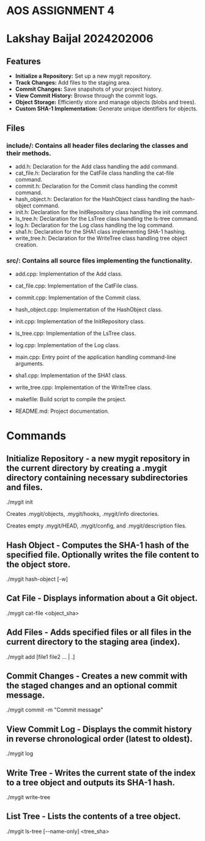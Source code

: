# AOS ASSIGNMENT 4
# Lakshay Baijal 2024202006

## Features

- **Initialize a Repository:** Set up a new mygit repository.
- **Track Changes:** Add files to the staging area.
- **Commit Changes:** Save snapshots of your project history.
- **View Commit History:** Browse through the commit logs.
- **Object Storage:** Efficiently store and manage objects (blobs and trees).
- **Custom SHA-1 Implementation:** Generate unique identifiers for objects.

## Files 
### include/: Contains all header files declaring the classes and their methods.

- add.h: Declaration for the Add class handling the add command.
- cat_file.h: Declaration for the CatFile class handling the cat-file command.
- commit.h: Declaration for the Commit class handling the commit command.
- hash_object.h: Declaration for the HashObject class handling the hash-object command.
- init.h: Declaration for the InitRepository class handling the init command.
- ls_tree.h: Declaration for the LsTree class handling the ls-tree command.
- log.h: Declaration for the Log class handling the log command.
- sha1.h: Declaration for the SHA1 class implementing SHA-1 hashing.
- write_tree.h: Declaration for the WriteTree class handling tree object creation.

### src/: Contains all source files implementing the functionality.

- add.cpp: Implementation of the Add class.
- cat_file.cpp: Implementation of the CatFile class.
- commit.cpp: Implementation of the Commit class.
- hash_object.cpp: Implementation of the HashObject class.
- init.cpp: Implementation of the InitRepository class.
- ls_tree.cpp: Implementation of the LsTree class.
- log.cpp: Implementation of the Log class.
- main.cpp: Entry point of the application handling command-line arguments.
- sha1.cpp: Implementation of the SHA1 class.
- write_tree.cpp: Implementation of the WriteTree class.
- makefile: Build script to compile the project.

- README.md: Project documentation.

# Commands
## Initialize Repository - a new mygit repository in the current directory by creating a .mygit directory containing necessary subdirectories and files.

./mygit init

Creates .mygit/objects, .mygit/hooks, .mygit/info directories.

Creates empty .mygit/HEAD, .mygit/config, and .mygit/description files.

## Hash Object - Computes the SHA-1 hash of the specified file. Optionally writes the file content to the object store.

./mygit hash-object [-w] <file>

## Cat File - Displays information about a Git object.

./mygit cat-file <flag> <object_sha>

## Add Files - Adds specified files or all files in the current directory to the staging area (index).

./mygit add [file1 file2 ... | .]


## Commit Changes - Creates a new commit with the staged changes and an optional commit message.

./mygit commit -m "Commit message"


## View Commit Log - Displays the commit history in reverse chronological order (latest to oldest).

./mygit log


## Write Tree - Writes the current state of the index to a tree object and outputs its SHA-1 hash.

./mygit write-tree


## List Tree - Lists the contents of a tree object.

./mygit ls-tree [--name-only] <tree_sha>






